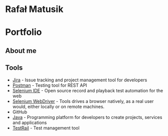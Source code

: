 # Rafał Matusik
# Portfolio 

## About me
## Tools

* [Jira](https://jira.atlassian.com/) - Issue tracking and project management tool for developers
* [Postman](https://www.postman.com/product/rest-client/) - Testing tool for REST API
* [Selenium IDE](https://chrome.google.com/webstore/detail/selenium-ide/mooikfkahbdckldjjndioackbalphokd) - Open source record and playback test automation for the web
* [Selenium WebDriver](https://www.selenium.dev/projects/) - Tools drives a browser natively, as a real user would, either locally or on remote machines.
* GitHub
* [Java](https://www.oracle.com/pl/java/) - Programming platform for developers to create projects, services and applications
* [TestRail](https://www.gurock.com/testrail/) - Test management tool
